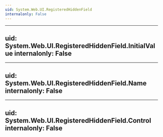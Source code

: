 ```yaml
---
uid: System.Web.UI.RegisteredHiddenField
internalonly: False
---
```


---
uid: System.Web.UI.RegisteredHiddenField.InitialValue
internalonly: False
---

---
uid: System.Web.UI.RegisteredHiddenField.Name
internalonly: False
---

---
uid: System.Web.UI.RegisteredHiddenField.Control
internalonly: False
---
